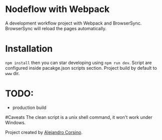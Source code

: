 # Nodeflow with Webpack
A development workflow project with Webpack and BrowserSync.
BrowserSync will reload the pages automatically.

# Installation
 `npm install`  then you can star developing using `npm run dev`.
  Script are configured inside pacakge.json  scripts section.
  Project build by default to `www` dir.

# TODO:
  - production build



#Caveats
 The clean script is a unix shell command, it won't work under Windows.


Project created by [Alejandro Corsino](https://github.com/alecorsino).
